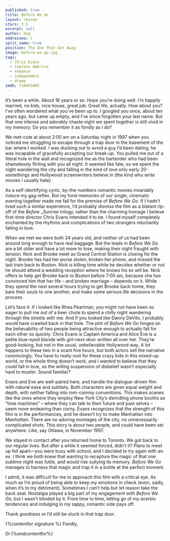 ```yaml
---
published: true
title: Before We Go
layout: review
stars: 3.5
excerpt: null
author: dig
addressee: C
split_name: true
position: The One That Got Away
image: before-we-go.jpg
tags: 
  - Chris Evans
  - Captain America
  - romance
  - independent
  - drama
imdb: tt0443465
---
```


It’s been a while. About 18 years or so. Hope you’re doing well. I’m happily married, no kids, nice house, great job. Great life, actually. How about you? I’ve often wondered what you’ve been up to. I googled you once, about ten years ago, but came up empty, and I’ve since forgotten your last name. But that one intense and adorably chaste night we spent together is still vivid in my memory. Do you remember it as fondly as I do?

We met-cute at about 2:00 am on a Saturday night in 1997 when you noticed me struggling to escape through a trap door in the basement of the bar where I worked. I was ducking out to avoid a guy I’d been dating; he was incapable of gracefully accepting our break-up. You pulled me out of a literal hole in the wall and recognized me as the bartender who had been shamelessly flirting with you all night. It seemed like fate, so we spent the night wandering the city and falling in the kind of love only early 20-somethings and Hollywood screenwriters believe in (the kind who write movies I usually hate).

As a self-identifying cynic, by-the-numbers romantic movies invariably induce my gag reflex. But my fond memories of our single, cinematic evening together made me fall for the premise of _Before We Go_. If I hadn’t lived such a similar experience, I’d probably dismiss the film as a blatant rip-off of the _Before_ _Sunrise trilogy, rather than the charming homage I believe first-time director Chris Evans intended it to be. I found myself completely enchanted by the rhythms and complications of two strangers reluctantly falling in love. 

When we met we were both 24 years old, and neither of us had been around long enough to have real baggage. But the leads in _Before We Go_ are a bit older and have a lot more to lose, making their night fraught with tension. Nick and Brooke meet as Grand Central Station is closing for the night. Brooke has had her purse stolen, broken her phone, and missed the last train back to Boston. Nick is killing time while he decides whether or not he should attend a wedding reception where he knows his ex will be. Nick offers to help get Brooke back to Boston before 7:00 am, because she has convinced him that her life – and broken marriage – depends on it. While they spend the next several hours trying to get Brooke back home, they bare their souls to one another, and make some serious life decisions in the process. 


Let’s face it: if I looked like Rhea Pearlman, you might not have been so eager to pull me out of a beer chute to spend a chilly night wandering through the streets with me. And if you looked like Danny DeVito, I probably would have crawled back in that hole. The plot of _Before We Go_ hinges on the believability of two people being attractive enough to actually fall for each other so quickly. Chris Evans is Captain America and Alice Eve is a petite blue-eyed blonde with girl-next-door written all over her. They’re good-looking, but not in the usual, unbelievable Hollywood way. A lot happens to these two in a scant five hours, but both actors sell the narrative convincingly. You have to really root for these crazy kids in this mixed-up world, or the whole thing doesn’t work, and I _wanted_ to believe that they could fall in love, so the willing suspension of disbelief wasn’t especially hard to muster. Sound familiar?


Evans and Eve are well-paired here, and handle the dialogue-driven film with natural ease and subtlety. Both characters are given equal weight and depth, with neither falling into rom-commy conventions. This makes scenes like the ones where they employ New York City’s dwindling phone booths as “time machines” – where they can talk to their future and past selves – seem more endearing than corny. Evans recognizes that the strength of this film is in the performances, and he doesn’t try to make Manhattan into _Manhattan_. There are no adoring montages of the city, no unnecessarily complicated shots. This story is about two people, and could have been set anywhere. Like, say Ottawa, in November 1997.


We stayed in contact after you returned home to Toronto. We got back to our regular lives. But after a while it seemed forced, didn’t it? Plans to meet up fell apart—you were busy with school, and I decided to try again with an ex. I think we both knew that wanting to recapture the magic of that one sublime night was futile, and would risk sullying its memory. _Before We Go_ manages to harness that magic and trap it in a bottle at the perfect moment. 

I admit, it was difficult for me to approach this film with a critical eye. As much as I’m proud of being able to keep my emotions in check (even, sadly, when it’s to my detriment). Sometimes I can’t help but let reason take the back seat. Nostalgia played a big part of my engagement with _Before We Go_, but I wasn’t blinded by it. From time to time, letting go of my acerbic tendencies and indulging in my sappy, romantic side pays off. 

Thank goodness or I’d still be stuck in that trap door. 

{%contentfor signature %}
Fondly,

Di
{%endcontentfor%}